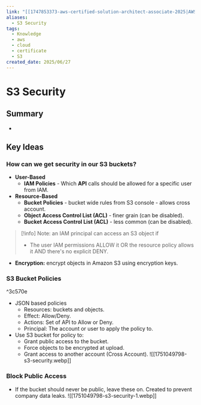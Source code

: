 ```yaml
---
link: "[[1747853373-aws-certified-solution-architect-associate-2025|AWS Certified Solution Architect Associate 2025]]"
aliases:
  - S3 Security
tags:
  - Knowledge
  - aws
  - cloud
  - certificate
  - S3
created_date: 2025/06/27
---
```

# S3 Security
## Summary
- 
## Key Ideas
### How can we get security in our S3 buckets?
- **User-Based**
	- **IAM Policies** - Which **API** calls should be allowed for a specific user from IAM.
- **Resource-Based**
	- **Bucket Policies** - bucket wide rules from S3 console - allows cross account.
	- **Object Access Control List (ACL)** - finer grain (can be disabled).
	- **Bucket Access Control List (ACL)** - less common (can be disabled).

>[!info] Note: an IAM principal can access an S3 object if
>- The user IAM permissions ALLOW it OR the resource policy allows it AND there's no explicit DENY.

- **Encryption:** encrypt objects in Amazon S3 using encryption keys.
### S3 Bucket Policies

^3c570e

- JSON based policies
	- Resources: buckets and objects.
	- Effect: Allow/Deny.
	- Actions: Set of API to Allow or Deny.
	- Principal: The account or user to apply the policy to.
- Use S3 bucket for policy to:
	- Grant public access to the bucket.
	- Force objects to be encrypted at upload.
	- Grant access to another account (Cross Account).
![[1751049798-s3-security.webp]]
### Block Public Access
- If the bucket should never be public, leave these on. Created to prevent company data leaks.
![[1751049798-s3-security-1.webp]]

